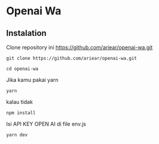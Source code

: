 # Openai Wa

## Instalation

Clone repository ini https://github.com/ariear/openai-wa.git
```
git clone https://github.com/ariear/openai-wa.git
```
```
cd openai-wa
```
Jika kamu pakai yarn
```
yarn
```
kalau tidak
```
npm install
```
Isi API KEY OPEN AI di file env.js
```
yarn dev
```
